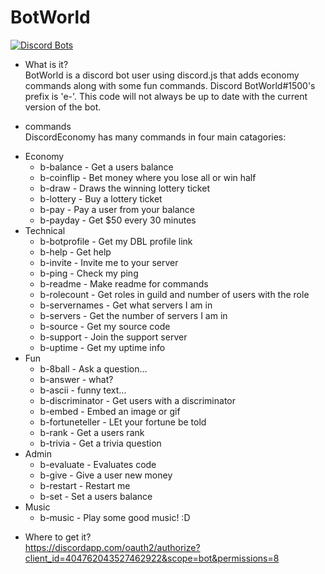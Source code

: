 # BotWorld

[![Discord Bots](https://discordbots.org/api/widget/404762043527462922.svg)](https://discordbots.org/bot/404762043527462922)

 - What is it?<br>
 BotWorld is a discord bot user using discord.js that adds economy commands along with some fun commands. Discord BotWorld#1500's prefix is 'e-'. This code will not always be up to date with the current version of the bot.
 
 - commands<br>
 DiscordEconomy has many commands in four main catagories:
* Economy<br>
    * b-balance - Get a users balance<br>
    * b-coinflip - Bet money where you lose all or win half<br>
    * b-draw - Draws the winning lottery ticket<br>
    * b-lottery - Buy a lottery ticket<br>
    * b-pay - Pay a user from  your balance<br>
    * b-payday - Get $50 every 30 minutes<br>
* Technical<br>
    * b-botprofile - Get my DBL profile link<br>
    * b-help - Get help<br>
    * b-invite - Invite me to your server<br>
    * b-ping - Check my ping<br>
    * b-readme - Make readme for commands<br>
    * b-rolecount - Get roles in guild and number of users with the role<br>
    * b-servernames - Get what servers I am in<br>
    * b-servers - Get the number of servers I am in<br>
    * b-source - Get my source code<br>
    * b-support - Join the support server<br>
    * b-uptime - Get my uptime info<br>
* Fun<br>
    * b-8ball - Ask a question...<br>
    * b-answer - what?<br>
    * b-ascii - funny text...<br>
    * b-discriminator - Get users with a discriminator<br>
    * b-embed - Embed an image or gif<br>
    * b-fortuneteller - LEt your fortune be told<br>
    * b-rank - Get a users rank<br>
    * b-trivia - Get a trivia question<br>
* Admin<br>
    * b-evaluate - Evaluates code<br>
    * b-give - Give a user new money<br>
    * b-restart - Restart me<br>
    * b-set - Set a users balance<br>
* Music<br>
    * b-music - Play some good music! :D<br>
 - Where to get it?<br>
 https://discordapp.com/oauth2/authorize?client_id=404762043527462922&scope=bot&permissions=8

